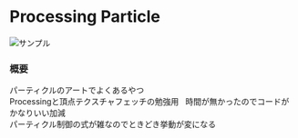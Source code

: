 # Processing Particle

![サンプル](https://raw.githubusercontent.com/wakewakame/ProcessingParticle/master/demo.gif "サンプル")

### 概要

パーティクルのアートでよくあるやつ  
Processingと頂点テクスチャフェッチの勉強用  
時間が無かったのでコードがかなりいい加減  
パーティクル制御の式が雑なのでときどき挙動が変になる  
